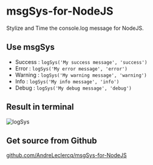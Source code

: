 # msgSys-for-NodeJS
Stylize and Time the console.log message for NodeJS.

## Use msgSys

- Success : `logSys('My success message', 'success')`
- Error : `logSys('My error message', 'error')`
- Warning : `logSys('My warning message', 'warning')`
- Info : `logSys('My info message', 'info')`
- Debug : `logSys('My debug message', 'debug')`

## Result in terminal

![logSys](https://i.imgur.com/QPR4vjH.png)

## Get source from Github
[github.com/AndreLeclercq/msgSys-for-NodeJS](https://github.com/AndreLeclercq/msgSys-for-NodeJS)